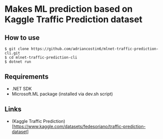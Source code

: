 # Makes ML prediction based on Kaggle Traffic Prediction dataset


## How to use

```shell
$ git clone https://github.com/adriancostin6/mlnet-traffic-prediction-cli.git
$ cd mlnet-traffic-prediction-cli
$ dotnet run
```

## Requirements

- .NET SDK
- Microsoft.ML package (installed via dev.sh script)

## Links

- (Kaggle Traffic Prediction)[https://www.kaggle.com/datasets/fedesoriano/traffic-prediction-dataset]
